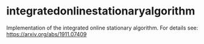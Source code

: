 # integratedonlinestationaryalgorithm
Implementation of the integrated online stationary algorithm. For details see: https://arxiv.org/abs/1911.07409
